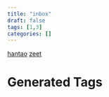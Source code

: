 ```yaml
---
title: "inbox"
draft: false
tags: [1,3]
categories: []
---
```


[hantao](/hantao)
[zeet](/zeet)










# Generated Tags

